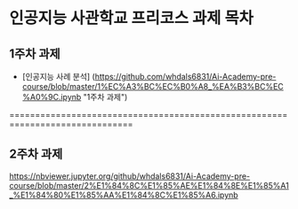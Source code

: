 # 인공지능 사관학교 프리코스 과제 목차

## 1주차 과제

- [인공지능 사례 분석] (https://github.com/whdals6831/Ai-Academy-pre-course/blob/master/1%EC%A3%BC%EC%B0%A8_%EA%B3%BC%EC%A0%9C.ipynb "1주차 과제")

==============================================================================

## 2주차 과제

https://nbviewer.jupyter.org/github/whdals6831/Ai-Academy-pre-course/blob/master/2%E1%84%8C%E1%85%AE%E1%84%8E%E1%85%A1_%E1%84%80%E1%85%AA%E1%84%8C%E1%85%A6.ipynb
